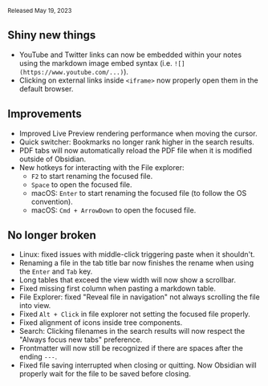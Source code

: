 <small>Released May 19, 2023</small>

## Shiny new things

- YouTube and Twitter links can now be embedded within your notes using the markdown image embed syntax (i.e. `![](https://www.youtube.com/...)`).
- Clicking on external links inside `<iframe>` now properly open them in the default browser.

## Improvements

- Improved Live Preview rendering performance when moving the cursor.
- Quick switcher: Bookmarks no longer rank higher in the search results.
- PDF tabs will now automatically reload the PDF file when it is modified outside of Obsidian.
- New hotkeys for interacting with the File explorer:
	- `F2` to start renaming the focused file.
	- `Space` to open the focused file.
	- macOS: `Enter` to start renaming the focused file (to follow the OS convention).
	- macOS: `Cmd + ArrowDown` to open the focused file.

## No longer broken

- Linux: fixed issues with middle-click triggering paste when it shouldn't.
- Renaming a file in the tab title bar now finishes the rename when using the `Enter` and `Tab` key.
- Long tables that exceed the view width will now show a scrollbar.
- Fixed missing first column when pasting a markdown table.
- File Explorer: fixed "Reveal file in navigation" not always scrolling the file into view.
- Fixed `Alt + Click` in file explorer not setting the focused file properly.
- Fixed alignment of icons inside tree components.
- Search: Clicking filenames in the search results will now respect the "Always focus new tabs" preference.
- Frontmatter will now still be recognized if there are spaces after the ending `---`.
- Fixed file saving interrupted when closing or quitting. Now Obsidian will properly wait for the file to be saved before closing.
